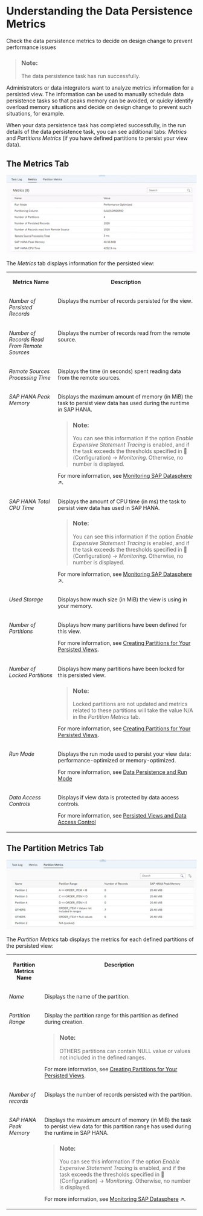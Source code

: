 <!-- loiod65994c3611946c19c2634e1a6c0a7ad -->

<link rel="stylesheet" type="text/css" href="../css/sap-icons.css"/>

# Understanding the Data Persistence Metrics

Check the data persistence metrics to decide on design change to prevent performance issues

> ### Note:  
> The data persistence task has run successfully.

Administrators or data integrators want to analyze metrics information for a persisted view. The information can be used to manually schedule data persistence tasks so that peaks memory can be avoided, or quicky identify overload memory situations and decide on design change to prevent such situations, for example.

When your data persistence task has completed successfully, in the run details of the data persistence task, you can see additional tabs: *Metrics* and *Partitions Metrics* \(if you have defined partitions to persist your view data\).



<a name="loiod65994c3611946c19c2634e1a6c0a7ad__section_k3p_2xf_cbc"/>

## The Metrics Tab

![](images/Data_Persistence_-_Metrics_7a2b2eb.jpg)

The *Metrics* tab displays information for the persisted view:


<table>
<tr>
<th valign="top">

Metrics Name

</th>
<th valign="top">

Description

</th>
</tr>
<tr>
<td valign="top">

*Number of Persisted Records* 

</td>
<td valign="top">

Displays the number of records persisted for the view.

</td>
</tr>
<tr>
<td valign="top">

*Number of Records Read From Remote Sources* 

</td>
<td valign="top">

Displays the number of records read from the remote source.

</td>
</tr>
<tr>
<td valign="top">

*Remote Sources Processing Time* 

</td>
<td valign="top">

Displays the time \(in seconds\) spent reading data from the remote sources.

</td>
</tr>
<tr>
<td valign="top">

*SAP HANA Peak Memory* 

</td>
<td valign="top">

Displays the maximum amount of memory \(in MiB\) the task to persist view data has used during the runtime in SAP HANA.

> ### Note:  
> You can see this information if the option *Enable Expensive Statement Tracing* is enabled, and if the task exceeds the thresholds specified in <span class="FPA-icons-V3"></span> \(Configuration\) → *Monitoring*. Otherwise, no number is displayed.

For more information, see [Monitoring SAP Datasphere](https://help.sap.com/viewer/935116dd7c324355803d4b85809cec97/DEV_CURRENT/en-US/28910cded17a42a0bf16225309cb8bf6.html "Administrators have access to various monitoring logs and views, and can create database analysis users, if necessary, to help troubleshoot issues.") :arrow_upper_right:.

</td>
</tr>
<tr>
<td valign="top">

*SAP HANA Total CPU Time* 

</td>
<td valign="top">

Displays the amount of CPU time \(in ms\) the task to persist view data has used in SAP HANA.

> ### Note:  
> You can see this information if the option *Enable Expensive Statement Tracing* is enabled, and if the task exceeds the thresholds specified in <span class="FPA-icons-V3"></span> \(Configuration\) → *Monitoring*. Otherwise, no number is displayed.

For more information, see [Monitoring SAP Datasphere](https://help.sap.com/viewer/935116dd7c324355803d4b85809cec97/DEV_CURRENT/en-US/28910cded17a42a0bf16225309cb8bf6.html "Administrators have access to various monitoring logs and views, and can create database analysis users, if necessary, to help troubleshoot issues.") :arrow_upper_right:.

</td>
</tr>
<tr>
<td valign="top">

*Used Storage* 

</td>
<td valign="top">

Displays how much size \(in MiB\) the view is using in your memory.

</td>
</tr>
<tr>
<td valign="top">

*Number of Partitions* 

</td>
<td valign="top">

Displays how many partitions have been defined for this view.

For more information, see [Creating Partitions for Your Persisted Views](creating-partitions-for-your-persisted-views-9b1b595.md).

</td>
</tr>
<tr>
<td valign="top">

*Number of Locked Partitions* 

</td>
<td valign="top">

Displays how many partitions have been locked for this persisted view.

> ### Note:  
> Locked partitions are not updated and metrics related to these partitions will take the value N/A in the *Partition Metrics* tab.

For more information, see [Creating Partitions for Your Persisted Views](creating-partitions-for-your-persisted-views-9b1b595.md).

</td>
</tr>
<tr>
<td valign="top">

*Run Mode* 

</td>
<td valign="top">

Displays the run mode used to persist your view data: performance-optimized or memory-optimized.

For more information, see [Data Persistence and Run Mode](data-persistence-and-run-mode-d04f5dd.md)

</td>
</tr>
<tr>
<td valign="top">

*Data Access Controls* 

</td>
<td valign="top">

Displays if view data is protected by data access controls.

For more information, see [Persisted Views and Data Access Control](persisted-views-and-data-access-control-7a4a983.md)

</td>
</tr>
</table>



<a name="loiod65994c3611946c19c2634e1a6c0a7ad__section_bk1_d3g_cbc"/>

## The Partition Metrics Tab

![](images/Partition_Metrics_Tab_10588e8.jpg)

The *Partition Metrics* tab displays the metrics for each defined partitions of the persisted view:


<table>
<tr>
<th valign="top">

Partition Metrics Name

</th>
<th valign="top">

Description

</th>
</tr>
<tr>
<td valign="top">

*Name* 

</td>
<td valign="top">

Displays the name of the partition.

</td>
</tr>
<tr>
<td valign="top">

*Partition Range* 

</td>
<td valign="top">

Display the partition range for this partition as defined during creation.

> ### Note:  
> OTHERS partitions can contain NULL value or values not included in the defined ranges.

For more information, see [Creating Partitions for Your Persisted Views](creating-partitions-for-your-persisted-views-9b1b595.md).

</td>
</tr>
<tr>
<td valign="top">

*Number of records* 

</td>
<td valign="top">

Displays the number of records persisted with the partition.

</td>
</tr>
<tr>
<td valign="top">

*SAP HANA Peak Memory* 

</td>
<td valign="top">

Displays the maximum amount of memory \(in MiB\) the task to persist view data for this partition range has used during the runtime in SAP HANA.

> ### Note:  
> You can see this information if the option *Enable Expensive Statement Tracing* is enabled, and if the task exceeds the thresholds specified in <span class="FPA-icons-V3"></span> \(Configuration\) → *Monitoring*. Otherwise, no number is displayed.

For more information, see [Monitoring SAP Datasphere](https://help.sap.com/viewer/935116dd7c324355803d4b85809cec97/DEV_CURRENT/en-US/28910cded17a42a0bf16225309cb8bf6.html "Administrators have access to various monitoring logs and views, and can create database analysis users, if necessary, to help troubleshoot issues.") :arrow_upper_right:.

</td>
</tr>
</table>

